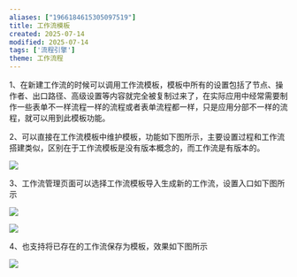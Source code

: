 ```yaml
---
aliases: ["1966184615305097519"]
title: 工作流模板
created: 2025-07-14
modified: 2025-07-14
tags: ['流程引擎']
theme: 工作流程
---
```


1、在新建工作流的时候可以调用工作流模板，模板中所有的设置包括了节点、操作者、出口路径、高级设置等内容就完全被复制过来了，在实际应用中经常需要制作一些表单不一样流程一样的流程或者表单流程都一样，只是应用分部不一样的流程，就可以用到此模板功能。

2、可以直接在工作流模板中维护模板，功能如下图所示，主要设置过程和工作流搭建类似，区别在于工作流模板是没有版本概念的，而工作流是有版本的。

![](1df663d2bc1fe6108b47262dbadce946.jpg)

3、工作流管理页面可以选择工作流模板导入生成新的工作流，设置入口如下图所示

![](74abc8477a09a60154d97b2185020120.jpg)

![](ca033f7942b031942ae269443d903ccc.jpg)

4、也支持将已存在的工作流保存为模板，效果如下图所示

![](3781ffac3408700f8c35696422120374.jpg)